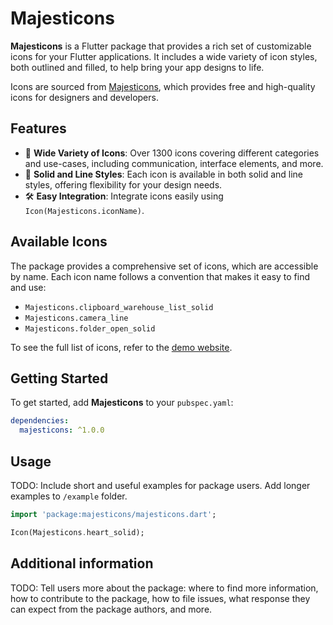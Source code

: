 # Majesticons

**Majesticons** is a Flutter package that provides a rich set of customizable icons for your Flutter applications. It includes a wide variety of icon styles, both outlined and filled, to help bring your app designs to life.

Icons are sourced from [Majesticons](https://www.majesticons.com/), which provides free and high-quality icons for designers and developers.

## Features

- 🎨 **Wide Variety of Icons**: Over 1300 icons covering different categories and use-cases, including communication, interface elements, and more.
- 🌟 **Solid and Line Styles**: Each icon is available in both solid and line styles, offering flexibility for your design needs.
- 🛠 **Easy Integration**: Integrate icons easily using `Icon(Majesticons.iconName)`.

## Available Icons

The package provides a comprehensive set of icons, which are accessible by name. Each icon name follows a convention that makes it easy to find and use:

- `Majesticons.clipboard_warehouse_list_solid`
- `Majesticons.camera_line`
- `Majesticons.folder_open_solid`
  

To see the full list of icons, refer to the [demo website](https://majesticons-demo.web.app).

## Getting Started

To get started, add **Majesticons** to your `pubspec.yaml`:

``` yaml
dependencies:
  majesticons: ^1.0.0
```

## Usage

TODO: Include short and useful examples for package users. Add longer examples
to `/example` folder.

``` Dart
import 'package:majesticons/majesticons.dart';

Icon(Majesticons.heart_solid);
```

## Additional information

TODO: Tell users more about the package: where to find more information, how to
contribute to the package, how to file issues, what response they can expect
from the package authors, and more.
